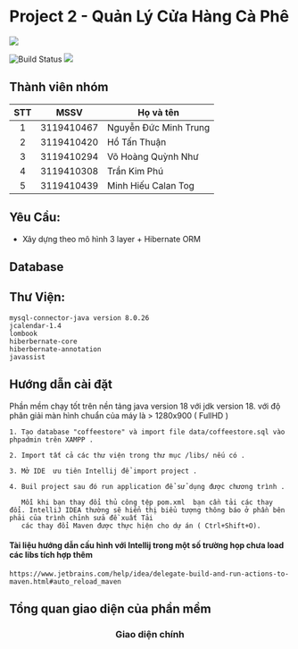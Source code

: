 # Project 2 - Quản Lý Cửa Hàng Cà Phê

![](<https://download.logo.wine/logo/Java_(programming_language)/Java_(programming_language)-Logo.wine.png>)

![Build Status](https://travis-ci.org/joemccann/dillinger.svg?branch=master) ![](https://img.shields.io/github/tag/pandao/editor.md.svg)

## Thành viên nhóm

| STT |    MSSV    | Họ và tên             |
| :-: | :--------: | --------------------- |
|  1  | 3119410467 | Nguyễn Đức Minh Trung |
|  2  | 3119410420 | Hồ Tấn Thuận          |
|  3  | 3119410294 | Võ Hoàng Quỳnh Như    |
|  4  | 3119410308 | Trần Kim Phú          |
|  5  | 3119410439 | Minh Hiếu Calan Tog   |

## Yêu Cầu:

- Xây dựng theo mô hình 3 layer + Hibernate ORM <br/>

## Database



## Thư Viện:

```
mysql-connector-java version 8.0.26
jcalendar-1.4
lombook
hiberbernate-core
hiberbernate-annotation
javassist
```

## Hướng dẫn cài đặt

Phần mềm chạy tốt trên nền tảng java version 18 với jdk version 18. với độ phân giải màn hình chuẩn của máy là > 1280x900 ( FullHD )


```
1. Tạo database "coffeestore" và import file data/coffeestore.sql vào phpadmin trên XAMPP .
```

```
2. Import tất cả các thư viện trong thư mục /libs/ nếu có .
```

```
3. Mở IDE  ưu tiên Intellij để import project .
```

```
4. Buil project sau đó run application để sử dụng được chương trình .

   Mỗi khi bạn thay đổi thủ công tệp pom.xml  bạn cần tải các thay đổi. IntelliJ IDEA thường sẽ hiển thị biểu tượng thông báo ở phần bên phải của trình chỉnh sửa đề xuất Tải 
   các thay đổi Maven được thực hiện cho dự án ( Ctrl+Shift+O).
````
#### Tài liệu hướng dẫn cấu hình với Intellij trong một số trường họp chưa load các libs tích hợp thêm
````
https://www.jetbrains.com/help/idea/delegate-build-and-run-actions-to-maven.html#auto_reload_maven
````

## Tổng quan giao diện của phần mềm

<h3 align="center">Giao diện chính</h3><br>


